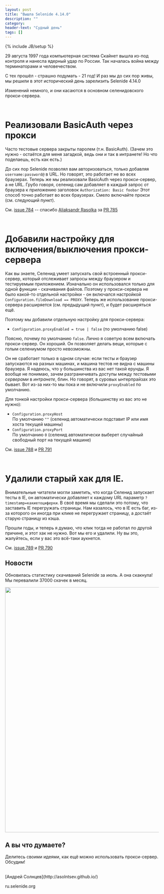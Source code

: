```yaml
---
layout: post
title: "Вышла Selenide 4.14.0"
description: ""
category:
header-text: "Судный день"
tags: []
---
```

{% include JB/setup %}

29 августа 1997 года компьютерная система Скайнет вышла из-под контроля и нанесла ядерный удар по России. 
Так началась война между терминаторами и человечеством. 

С тех прошёл - страшно подумать - 21 год! И раз мы до сих пор живы, мы решили в этот исторический день зарелизить Selenide 4.14.0

Изменений немного, и они касаются в основном селенидовского прокси-сервера.

<br>

# Реализовали BasicAuth через прокси

Часто тестовые сервера закрыты паролем (т.н. BasicAuth).
(Зачем это нужно - остаётся для меня загадкой, ведь они и так в интранете! Но что поделаешь, есть как есть.)  

До сих пор Selenide позволял вам авторизоваться, только добавляя `username:password@` в URL. 
Но говорят, это работает не во всех браузерах.
Теперь же мы реализовали BasicAuth через прокси-сервер, а не URL. 
Грубо говоря, селенид сам добавляет в каждый запрос от браузера к приложению заголовок `Authorization: Basic foobar`
Этот способ точно работает во всех браузерах. Смело включайте прокси (см. следующий пункт). 
 
См. [issue 784](https://github.com/codeborne/selenide/issues/784)  --  спасибо [Aliaksandr Rasolka](https://github.com/rosolko) за [PR 785](https://github.com/codeborne/selenide/pull/785)

<br>

# Добавили настройку для включения/выключения прокси-сервера 

Как вы знаете, Селенид умеет запускать свой встроенный прокси-сервер, который отслеживает запросы между браузером и тестируемым приложением.
Изначально он использовался только для одной функции - скачивания файлов. Поэтому у прокси-сервера не было 
какой-то отдельной настройки - он включался настройкой `Configuration.fileDownload == PROXY`. 
Теперь же использование прокси-сервера расширяется (см. предыдущий пункт), и будет расширяться ещё.

Поэтому мы добавили отдельную настройку для прокси-сервера: 

* `Configuration.proxyEnabled = true | false`  (по умолчанию false)

Поясню, почему по умолчанию `false`.
Лично я советую всем включать прокси-сервер. Он хороший. Он позволяет делать вещи, которые с голым селениумом просто невозможны.

Он не сработает только в одном случае: если тесты и браузер запускаются на 
разных машинах, и машина тестов не видна с машины браузера. Я надеюсь, что у большинства из вас нет такой ерунды. Я 
вообще не понимаю, зачем разграничивать доступы между *тестовыми серверами* в *интранете*, блин. Но говорят, в
суровых ынтерпрайзах это бывает. Вот из-за них-то мы пока и не включили `proxyEnabled` по умолчанию. 

Для тонкой настройки прокси-сервера (большинству из вас это не нужно):
* `Configuration.proxyHost`  <br>По умолчанию `""` (селенид автоматически подставит IP или имя хоста текущей машины)
* `Configuration.proxyPort`  <br>По умолчанию `0` (селенид автоматически выберет случайный свободный порт на текущей машине)

См. [issue 788](https://github.com/codeborne/selenide/issues/788) и [PR 791](https://github.com/codeborne/selenide/pull/791)

<br>

# Удалили старый хак для IE.

Внимательные читатели могли заметить, что когда Селенид запускает тесты в IE, он автоматически добавляет к каждому 
URL параметр `?timestamp=какиетоциферки`. В своё время мы сделали это потому, что заставить IE перегружать страницы.
Нам казалось, что в IE есть баг, из-за которого он иногда при клике не перегружает страницу, а достаёт старую страницу из кэша.

Прошли годы, и теперь я думаю, что клик тогда не работал по другой причине, и этот хак не нужно. Вот мы его и удалили.
Ну вы это, жалуйтесь, если у вас это всё-таки аукнется.  

См. [issue 789](https://github.com/codeborne/selenide/issues/789) и [PR 790](https://github.com/codeborne/selenide/pull/790)

## Новости

Обновилась статистику скачиваний Selenide за июль. А она скакнула! Мы перевалили 37000 скачек в месяц. 

<center>
  <img src="{{ BASE_PATH }}/images/2018/08/selenide.downloads.png" width="800"/>
</center>

## А вы что думаете?

Делитесь своими идеями, как ещё можно использовать прокси-сервер. Обсудим!

<br>
[Андрей Солнцев](http://asolntsev.github.io/)

ru.selenide.org
